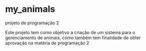 # my_animals
projeto de programação 2

Este projeto tem como objetivo a criação de um sistema para o gerenciamento de animais, 
como também tem finalidade de obter aprovação na matéria de programação 2
